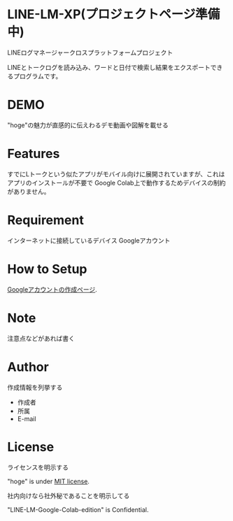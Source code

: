 # LINE-LM-XP(プロジェクトページ準備中)

LINEログマネージャークロスプラットフォームプロジェクト

LINEとトークログを読み込み、ワードと日付で検索し結果をエクスポートできるプログラムです。

# DEMO

"hoge"の魅力が直感的に伝えわるデモ動画や図解を載せる

# Features

すでにLトークという似たアプリがモバイル向けに展開されていますが、これはアプリのインストールが不要で
Google Colab上で動作するためデバイスの制約がありません。

# Requirement

インターネットに接続しているデバイス
Googleアカウント

# How to Setup

[Googleアカウントの作成ページ](https://accounts.google.com/v3/signin/identifier?continue=https%3A%2F%2Fwww.google.com%2F%3Fptid%3D19027681%26ptt%3D8%26fpts%3D0&ec=futura_hpp_co_si_001_p&ifkv=AeZLP9-8IyIvSvK7adppDJzxCQmDUWDLztl_hHNhpQlEfdvd0OMlZNmS46th0pj6tbldYKSGlhvESw&flowName=GlifWebSignIn&flowEntry=ServiceLogin&dsh=S-821299437%3A1736301879681893&ddm=1).

# Note

注意点などがあれば書く

# Author

作成情報を列挙する

* 作成者
* 所属
* E-mail

# License
ライセンスを明示する

"hoge" is under [MIT license](https://en.wikipedia.org/wiki/MIT_License).

社内向けなら社外秘であることを明示してる

"LINE-LM-Google-Colab-edition" is Confidential.
